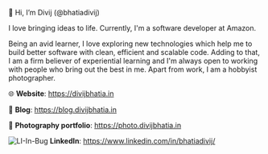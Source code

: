 👋 Hi, I’m Divij (@bhatiadivij)

I love bringing ideas to life. Currently, I'm a software developer at Amazon.

Being an avid learner, I love exploring new technologies which help me to build better software with clean, efficient and scalable code. Adding to that, I am a firm believer of experiential learning and I'm always open to working with people who bring out the best in me. Apart from work, I am a hobbyist photographer.

🌐 **Website**: https://divijbhatia.in

📑 **Blog**: https://blog.divijbhatia.in

📸 **Photography portfolio**: https://photo.divijbhatia.in

![LI-In-Bug](https://user-images.githubusercontent.com/25511720/187056057-c653d25d-2995-421f-a516-9db2fcbc4e28.png) **LinkedIn**: https://www.linkedin.com/in/bhatiadivij/



<!---
bhatiadivij/bhatiadivij is a ✨ special ✨ repository because its `README.md` (this file) appears on your GitHub profile.
You can click the Preview link to take a look at your changes.
--->
